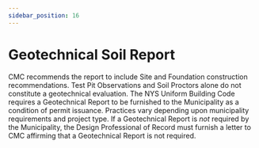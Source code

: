 ```yaml
---
sidebar_position: 16
---
```


# Geotechnical Soil Report


CMC recommends the report to include Site and Foundation construction recommendations.  Test Pit Observations and Soil Proctors alone do not constitute a geotechnical evaluation. The NYS Uniform Building Code requires a Geotechnical Report to be furnished to the Municipality as a condition of permit issuance.  Practices vary depending upon municipality requirements and project type.  If a Geotechnical Report is *not* required by the Municipality, the Design Professional of Record must furnish a letter to CMC affirming that a Geotechnical Report is not required.